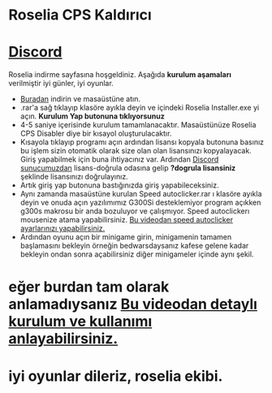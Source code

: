 # Roselia CPS Kaldırıcı

# [Discord](https://discord.gg/TtvbvfPcrr)


Roselia indirme sayfasına hoşgeldiniz. Aşağıda **kurulum aşamaları** verilmiştir iyi günler, iyi oyunlar.

- [Buradan](https://github.com/xFrGrYxk/craftrise-cps-kaldirici/releases/download/roselia/Roselia.Yazilim.rar) indirin ve masaüstüne atın.
- .rar'a sağ tıklayıp klasöre ayıkla deyin ve içindeki Roselia Installer.exe yi açın. **Kurulum Yap butonuna tıklıyorsunuz**
- 4-5 saniye içerisinde kurulum tamamlanacaktır. Masaüstünüze Roselia CPS Disabler diye bir kısayol oluşturulacaktır.
- Kısayola tıklayıp programı açın ardından lisansı kopyala butonuna basınız bu işlem sizin otomatik olarak size olan olan lisansınızı kopyalayacak. Giriş yapabilmek için buna ihtiyacınız var. Ardından [Discord sunucumuzdan](https://discord.gg/TtvbvfPcrr) lisans-doğrula odasına gelip **?dogrula lisansiniz** şeklinde lisansınızı doğrulayınız.
- Artık giriş yap butonuna bastığınızda giriş yapabileceksiniz.
- Aynı zamanda masaüstüne kurulan Speed autoclicker.rar ı klasöre ayıkla deyin ve onuda açın yazılımımız G300Si desteklemiyor program açıkken g300s makrosu bir anda bozuluyor ve çalışmıyor. Speed autoclickerı mousenize atama yapabilirsiniz. [Bu videodan speed autoclicker ayarlarınızı yapabilirsiniz.](https://www.youtube.com/watch?v=RquS9bz3GNg)
- Ardından oyunu açın bir minigame girin, minigamenin tamamen başlamasını bekleyin örneğin bedwarsdaysanız kafese gelene kadar bekleyin ondan sonra açabilirsiniz diğer minigameler içinde aynı şekil.

# eğer burdan tam olarak anlamadıysanız [Bu videodan detaylı kurulum ve kullanımı anlayabilirsiniz.](https://www.youtube.com/watch?v=s09B-0Rg0as)
  # iyi oyunlar dileriz, roselia ekibi.
